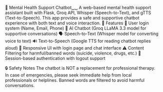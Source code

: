 🧠 Mental Health Support Chatbot␣␣
A web-based mental health support assistant built with Flask, Groq API, Whisper (Speech-to-Text), and gTTS (Text-to-Speech).
This app provides a safe and supportive chatbot experience with both text and voice interaction.
🚀 Features
🔐 User login system (Name, Email, Phone)
💬 AI Chatbot (Groq LLaMA 3.3 model for supportive conversations)
🗣️ Speech-to-Text (Whisper model for converting voice to text)
🔊 Text-to-Speech (Google TTS for reading chatbot replies aloud)
🎨 Responsive UI with login page and chat interface
⚠️ Content Filtering for harmful/banned words (suicide, violence, drugs, etc.)
👤 Session-based authentication with logout support

🔒 Safety Notes
The chatbot is NOT a replacement for professional therapy.
In case of emergencies, please seek immediate help from local professionals or helplines.
Banned words are filtered to avoid harmful conversations.
